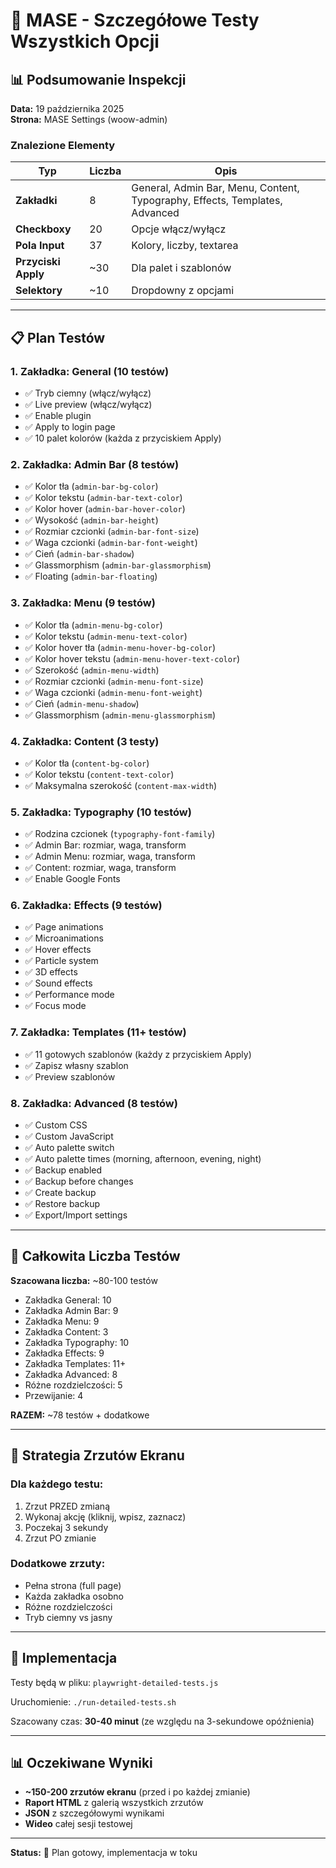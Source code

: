 # 🎯 MASE - Szczegółowe Testy Wszystkich Opcji

## 📊 Podsumowanie Inspekcji

**Data:** 19 października 2025  
**Strona:** MASE Settings (woow-admin)

### Znalezione Elementy

| Typ | Liczba | Opis |
|-----|--------|------|
| **Zakładki** | 8 | General, Admin Bar, Menu, Content, Typography, Effects, Templates, Advanced |
| **Checkboxy** | 20 | Opcje włącz/wyłącz |
| **Pola Input** | 37 | Kolory, liczby, textarea |
| **Przyciski Apply** | ~30 | Dla palet i szablonów |
| **Selektory** | ~10 | Dropdowny z opcjami |

---

## 📋 Plan Testów

### 1. Zakładka: General (10 testów)
- ✅ Tryb ciemny (włącz/wyłącz)
- ✅ Live preview (włącz/wyłącz)
- ✅ Enable plugin
- ✅ Apply to login page
- ✅ 10 palet kolorów (każda z przyciskiem Apply)

### 2. Zakładka: Admin Bar (8 testów)
- ✅ Kolor tła (`admin-bar-bg-color`)
- ✅ Kolor tekstu (`admin-bar-text-color`)
- ✅ Kolor hover (`admin-bar-hover-color`)
- ✅ Wysokość (`admin-bar-height`)
- ✅ Rozmiar czcionki (`admin-bar-font-size`)
- ✅ Waga czcionki (`admin-bar-font-weight`)
- ✅ Cień (`admin-bar-shadow`)
- ✅ Glassmorphism (`admin-bar-glassmorphism`)
- ✅ Floating (`admin-bar-floating`)

### 3. Zakładka: Menu (9 testów)
- ✅ Kolor tła (`admin-menu-bg-color`)
- ✅ Kolor tekstu (`admin-menu-text-color`)
- ✅ Kolor hover tła (`admin-menu-hover-bg-color`)
- ✅ Kolor hover tekstu (`admin-menu-hover-text-color`)
- ✅ Szerokość (`admin-menu-width`)
- ✅ Rozmiar czcionki (`admin-menu-font-size`)
- ✅ Waga czcionki (`admin-menu-font-weight`)
- ✅ Cień (`admin-menu-shadow`)
- ✅ Glassmorphism (`admin-menu-glassmorphism`)

### 4. Zakładka: Content (3 testy)
- ✅ Kolor tła (`content-bg-color`)
- ✅ Kolor tekstu (`content-text-color`)
- ✅ Maksymalna szerokość (`content-max-width`)

### 5. Zakładka: Typography (10 testów)
- ✅ Rodzina czcionek (`typography-font-family`)
- ✅ Admin Bar: rozmiar, waga, transform
- ✅ Admin Menu: rozmiar, waga, transform
- ✅ Content: rozmiar, waga, transform
- ✅ Enable Google Fonts

### 6. Zakładka: Effects (9 testów)
- ✅ Page animations
- ✅ Microanimations
- ✅ Hover effects
- ✅ Particle system
- ✅ 3D effects
- ✅ Sound effects
- ✅ Performance mode
- ✅ Focus mode

### 7. Zakładka: Templates (11+ testów)
- ✅ 11 gotowych szablonów (każdy z przyciskiem Apply)
- ✅ Zapisz własny szablon
- ✅ Preview szablonów

### 8. Zakładka: Advanced (8 testów)
- ✅ Custom CSS
- ✅ Custom JavaScript
- ✅ Auto palette switch
- ✅ Auto palette times (morning, afternoon, evening, night)
- ✅ Backup enabled
- ✅ Backup before changes
- ✅ Create backup
- ✅ Restore backup
- ✅ Export/Import settings

---

## 🎯 Całkowita Liczba Testów

**Szacowana liczba:** ~80-100 testów

- Zakładka General: 10
- Zakładka Admin Bar: 9
- Zakładka Menu: 9
- Zakładka Content: 3
- Zakładka Typography: 10
- Zakładka Effects: 9
- Zakładka Templates: 11+
- Zakładka Advanced: 8
- Różne rozdzielczości: 5
- Przewijanie: 4

**RAZEM:** ~78 testów + dodatkowe

---

## 📸 Strategia Zrzutów Ekranu

### Dla każdego testu:
1. Zrzut PRZED zmianą
2. Wykonaj akcję (kliknij, wpisz, zaznacz)
3. Poczekaj 3 sekundy
4. Zrzut PO zmianie

### Dodatkowe zrzuty:
- Pełna strona (full page)
- Każda zakładka osobno
- Różne rozdzielczości
- Tryb ciemny vs jasny

---

## 🔧 Implementacja

Testy będą w pliku: `playwright-detailed-tests.js`

Uruchomienie: `./run-detailed-tests.sh`

Szacowany czas: **30-40 minut** (ze względu na 3-sekundowe opóźnienia)

---

## 📊 Oczekiwane Wyniki

- **~150-200 zrzutów ekranu** (przed i po każdej zmianie)
- **Raport HTML** z galerią wszystkich zrzutów
- **JSON** z szczegółowymi wynikami
- **Wideo** całej sesji testowej

---

**Status:** 📝 Plan gotowy, implementacja w toku
